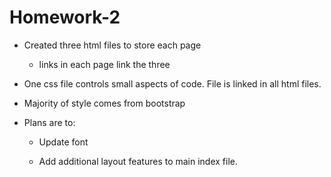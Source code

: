 # Homework-2

<!--Decscription of homework2-->
* Created three html files to store each page
    * links in each page link the three

* One css file controls small aspects of code. File is linked in all html files.

* Majority of style comes from bootstrap



* Plans are to:
    * Update font

    * Add additional layout features to main index file. 